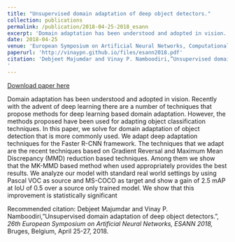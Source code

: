 ```yaml
---
title: "Unsupervised domain adaptation of deep object detectors."
collection: publications
permalink: /publication/2018-04-25-2018_esann
excerpt: 'Domain adaptation has been understood and adopted in vision. Recently with the advent of deep learning there are a number of techniques that propose methods for deep learning based domain adaptation. However, the methods proposed have been used for adapting object classification techniques. In this paper, we solve for domain adaptation of object detection that is more commonly used. We adapt deep adaptation techniques for the Faster R-CNN framework. The techniques that we adapt are the recent techniques based on Gradient Reversal and Maximum Mean Discrepancy (MMD) reduction based techniques. Among them we show that the MK-MMD based method when used appropriately provides the best results. We analyze our model with standard real world settings by using Pascal VOC as source and MS-COCO as target and show a gain of 2.5 mAP at IoU of 0.5 over a source only trained model. We show that this improvement is statistically significant'
date: 2018-04-25
venue: 'European Symposium on Artificial Neural Networks, Computational Intelligence and Machine Learning (ESANN) '
paperurl: 'http://vinaypn.github.io/files/esann2018.pdf'
citation: 'Debjeet Majumdar and Vinay P. Namboodiri,”Unsupervised domain adaptation of deep object detectors.”, <i> 26th European Symposium on Artificial Neural Networks, ESANN 2018, </i>Bruges, Belgium, April 25-27, 2018. 
'
---
```


<a href='http://vinaypn.github.io/files/esann2018.pdf'>Download paper here</a>

Domain adaptation has been understood and adopted in vision. Recently with the advent of deep learning there are a number of techniques that propose methods for deep learning based domain adaptation. However, the methods proposed have been used for adapting object classification techniques. In this paper, we solve for domain adaptation of object detection that is more commonly used. We adapt deep adaptation techniques for the Faster R-CNN framework. The techniques that we adapt are the recent techniques based on Gradient Reversal and Maximum Mean Discrepancy (MMD) reduction based techniques. Among them we show that the MK-MMD based method when used appropriately provides the best results. We analyze our model with standard real world settings by using Pascal VOC as source and MS-COCO as target and show a gain of 2.5 mAP at IoU of 0.5 over a source only trained model. We show that this improvement is statistically significant

Recommended citation: Debjeet Majumdar and Vinay P. Namboodiri,”Unsupervised domain adaptation of deep object detectors.”, <i> 26th European Symposium on Artificial Neural Networks, ESANN 2018, </i>Bruges, Belgium, April 25-27, 2018. 
